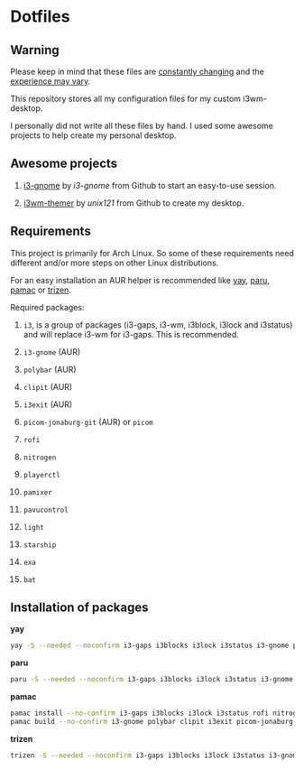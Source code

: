 # Dotfiles

## Warning

Please keep in mind that these files are <u>constantly changing</u> and the <u>experience may vary</u>. 

This repository stores all my configuration files for my custom i3wm-desktop. 

I personally did not write all these files by hand. I used some awesome projects to help create my personal desktop.

## Awesome projects

1. [i3-gnome](https://github.com/i3-gnome/i3-gnome) by *i3-gnome* from Github to start an easy-to-use session.

2. [i3wm-themer](https://github.com/unix121/i3wm-themer) by *unix121* from Github to create my desktop. 

## Requirements

This project is primarily for Arch Linux. So some of these requirements need different and/or more steps on other Linux distributions.

For an easy installation an AUR helper is recommended like [yay](https://aur.archlinux.org/packages/yay), [paru](https://aur.archlinux.org/packages/paru/), [pamac](https://aur.archlinux.org/packages/pamac-aur) or [trizen](https://aur.archlinux.org/packages/trizen).

Required packages:

1. `i3`, is a group of packages (i3-gaps, i3-wm, i3block, i3lock and i3status) and will replace i3-wm for i3-gaps. This is recommended.

2. `i3-gnome` (AUR)

3. `polybar` (AUR)

4. `clipit` (AUR)

5. `i3exit` (AUR)

6. `picom-jonaburg-git` (AUR) or `picom`

7. `rofi`

8. `nitrogen`

9. `playerctl`

10. `pamixer`

11. `pavucontrol`

12. `light`

13. `starship`

14. `exa`

15. `bat`

## Installation of packages

**yay**

```bash
yay -S --needed --noconfirm i3-gaps i3blocks i3lock i3status i3-gnome polybar clipit i3exit picom-jonaburg-git rofi nitrogen playerctl pamixer pavucontrol light starship exa bat 
```

**paru**

```bash
paru -S --needed --noconfirm i3-gaps i3blocks i3lock i3status i3-gnome polybar clipit i3exit picom-jonaburg-git rofi nitrogen playerctl pamixer pavucontrol light starship exa bat
```

**pamac**

```bash
pamac install --no-confirm i3-gaps i3blocks i3lock i3status rofi nitrogen playerctl pamixer pavucontrol light starship exa bat
pamac build --no-confirm i3-gnome polybar clipit i3exit picom-jonaburg-git
```

**trizen**

```bash
trizen -S --needed --noconfirm i3-gaps i3blocks i3lock i3status i3-gnome polybar clipit i3exit picom-jonaburg-git rofi nitrogen playerctl pamixer pavucontrol light starship exa bat
```
